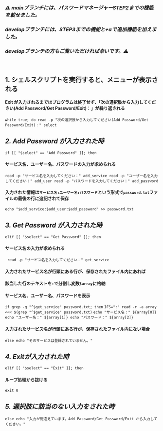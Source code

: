 ### ***⚠️ mainブランチには、パスワードマネージャーSTEP2までの機能を載せました。***
### ***developブランチには、STEP3までの機能と+aで追加機能を加えました。***
### ***developブランチの方もご覧いただければ幸いです。⚠️***


　　

## 1. シェルスクリプトを実行すると、メニューが表示される 
#### Exit が入力されるまではプログラムは終了せず、「次の選択肢から入力してください(Add Password/Get Password/Exit)：」が繰り返される 
`
while true; do
 read -p "次の選択肢から入力してください(Add Password/Get Password/Exit)：" select
`







## ***2. Add Password が入力された時***
`
 if [[ "$select" == "Add Password" ]]; then
`  

#### サービス名、ユーザー名、パスワードの入力が求められる
 `
  read -p "サービス名を入力してください：" add_service
  read -p "ユーザー名を入力してください：" add_user
  read -p "パスワードを入力してください：" add_password
`

#### 入力された情報は`サービス名:ユーザー名:パスワード`という形式で`password.txt`ファイルの最後の行に追記されて保存
`
  echo "$add_service:$add_user:$add_password" >> password.txt
`

## ***3. Get Password が入力された時***
`
 elif [[ "$select" == "Get Password" ]]; then
`

#### サービス名の入力が求められる
` 
read -p "サービス名を入力してください：" get_service
`

#### 入力されたサービス名が行頭にある行が、保存されたファイル内にあれば
#### 該当した行のテキストを`:`で分割し変数`$array`に格納
#### サービス名、ユーザー名、パスワードを表示
`
if grep -q "^$get_service" password.txt; then
`
`
   IFS=":" read -r -a array <<< $(grep "^$get_service" password.txt)
`
`
   echo "サービス名：" ${array[0]}
   echo "ユーザー名：" ${array[1]}
   echo "パスワード：" ${array[2]}
`

#### 入力されたサービス名が行頭にある行が、保存されたファイル内にない場合
`
else
   echo "そのサービスは登録されていません。"
`

## ***4. Exitが入力された時***
`elif [[ "$select" == "Exit" ]]; then
`
#### ループ処理から抜ける
`
  exit 0
`

## ***5. 選択肢に該当のない入力をされた時***
`
else
  echo "入力が間違えています。Add Password/Get Password/Exit から入力してください。"
`

































